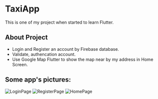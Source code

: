 # TaxiApp

This is one of my project when started to learn Flutter.

## About Project
- Login and Register an account by Firebase database.
- Validate, authencation account.
- Use Google Map Flutter to show the map near by my address in Home Screen.

## Some app's pictures:

![LoginPage](https://user-images.githubusercontent.com/45615713/121375041-9c3ea680-c96a-11eb-800c-557bf3770f74.jpg)
![RegisterPage](https://user-images.githubusercontent.com/45615713/121375303-d4de8000-c96a-11eb-9d5a-33a345b78881.jpg)
![HomePage](https://user-images.githubusercontent.com/45615713/121375243-cabc8180-c96a-11eb-899d-5acb96ba5377.jpg)

